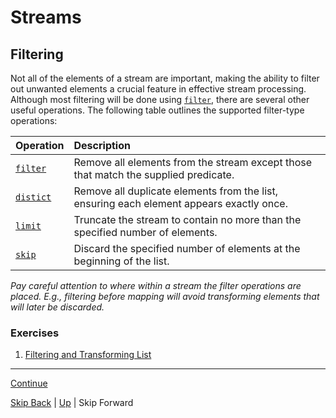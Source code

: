 # Streams

## Filtering

Not all of the elements of a stream are important, making the ability to filter
out unwanted elements a crucial feature in effective stream processing. Although
most filtering will be done using
[`filter`](https://docs.oracle.com/javase/8/docs/api/java/util/stream/Stream.html#filter-java.util.function.Predicate-),
there are several other useful operations. The following table outlines the
supported filter-type operations:

| Operation                                                                                                               | Description                                                                              |
|:------------------------------------------------------------------------------------------------------------------------|:-----------------------------------------------------------------------------------------|
| [`filter`](https://docs.oracle.com/javase/8/docs/api/java/util/stream/Stream.html#filter-java.util.function.Predicate-) | Remove all elements from the stream except those that match the supplied predicate.      |
| [`distict`](https://docs.oracle.com/javase/8/docs/api/java/util/stream/Stream.html#distinct--)                          | Remove all duplicate elements from the list, ensuring each element appears exactly once. |
| [`limit`](https://docs.oracle.com/javase/8/docs/api/java/util/stream/Stream.html#limit-long-)                           | Truncate the stream to contain no more than the specified number of elements.            |
| [`skip`](https://docs.oracle.com/javase/8/docs/api/java/util/stream/Stream.html#skip-long-)                             | Discard the specified number of elements at the beginning of the list.                   |

*Pay careful attention to where within a stream the filter operations are
placed.  E.g., filtering before mapping will avoid transforming elements that
will later be discarded.*

### Exercises

1. [Filtering and Transforming List](filtering_ex1.md)

---

[Continue](sorting.md)

[Skip Back](../optional/start.md) | [Up](../start.md) | Skip Forward
